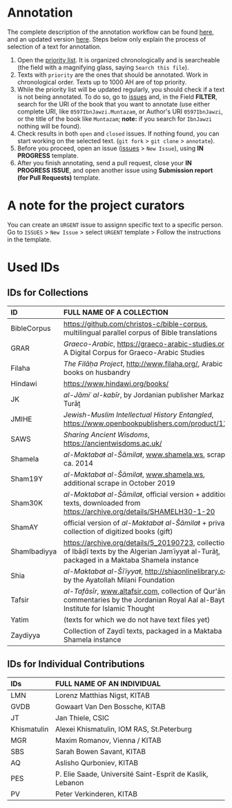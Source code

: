 # Annotation

The complete description of the annotation workflow can be found [here](https://docs.google.com/document/d/1I3Xa67EOMOGoaBJnjxlZcuyEFHYq21gwS4r59t_Mw5g/edit?usp=sharing), and an updated version [here](https://docs.google.com/document/d/1XsRR56gn3LvpToTtmy7_YlLtG9bybZImhVMvX1SISrE/edit). Steps below only explain the process of selection of a text for annotation.

1. Open the [priority list](https://github.com/OpenITI/Annotation/blob/master/priority_list.csv). It is organized chronologically and is searcheable (the field with a magnifying glass, saying `Search this file`).
1. Texts with `priority` are the ones that should be annotated. Work in chronological order. Texts up to 1000 AH are of top priority.
1. While the priority list will be updated regularly, you should check if a text is not being annotated. To do so, go to [issues](https://github.com/OpenITI/Annotation/issues) and, in the Field **FILTER**, search for the URI of the book that you want to annotate (use either complete URI, like `0597IbnJawzi.Muntazam`, or Author's URI `0597IbnJawzi`, or the title of the book like `Muntazam`; **note:** if you search for `IbnJawzi` nothing will be found).
1. Check results in both `open` and `closed` issues. If nothing found, you can start working on the selected text. (`git fork` > `git clone` > `annotate`).
1. Before you proceed, open an issue ([issues](https://github.com/OpenITI/Annotation/issues) > `New Issue`), using **IN PROGRESS** template.
1. After you finish annotating, send a pull request, close your **IN PROGRESS ISSUE**, and open another issue using **Submission report (for Pull Requests)** template.

# A note for the project curators

You can create an `URGENT` issue to assignn specific text to a specific person. Go to `ISSUES` > `New Issue` > select `URGENT` template > Follow the instructions in the template. 

# Used IDs

## IDs for Collections

| ID | FULL NAME OF A COLLECTION |
|:---|:---|
| BibleCorpus | https://github.com/christos-c/bible-corpus, multilingual parallel corpus of Bible translations |
| GRAR | *Graeco-Arabic*, https://graeco-arabic-studies.org, A Digital Corpus for Graeco-Arabic Studies |
| Filaha | *The Filāḥa Project*, http://www.filaha.org/, Arabic books on husbandry |
| Hindawi | https://www.hindawi.org/books/ |
| JK | *al-Jāmiʿ al-kabīr*, by Jordanian publisher Markaz al-Turāṯ |
| JMIHE | *Jewish-Muslim Intellectual History Entangled*, https://www.openbookpublishers.com/product/1193 |
| SAWS | *Sharing Ancient Wisdoms*, https://ancientwisdoms.ac.uk/ |
| Shamela | *al-Maktabaŧ al-Šāmilaŧ*, www.shamela.ws, scraped ca. 2014 |
| Sham19Y | *al-Maktabaŧ al-Šāmilaŧ*, www.shamela.ws, additional scrape in October 2019 |
| Sham30K | *al-Maktabaŧ al-Šāmilaŧ*, official version + additional texts, downloaded from https://archive.org/details/SHAMELH30-1-20 |
| ShamAY | official version of *al-Maktabaŧ al-Šāmilaŧ* + private collection of digitized books (gift) |
| ShamIbadiyya | https://archive.org/details/5_20190723, collection of Ibāḍī texts by the Algerian Jamʿiyyaŧ al-Turāṯ, packaged in a Maktaba Shamela instance |
| Shia | *al-Maktabaŧ al-Šīʿiyyaŧ*, http://shiaonlinelibrary.com, by the Ayatollah Milani Foundation |
| Tafsir | *al-Tafāsīr*, www.altafsir.com, collection of Qur'ān commentaries by the Jordanian Royal Aal al-Bayt Institute for Islamic Thought |
| Yatim | (texts for which we do not have text files yet) |
| Zaydiyya | Collection of Zaydī texts, packaged in a Maktaba Shamela instance |

## IDs for Individual Contributions

| IDs | FULL NAME OF AN INDIVIDUAL |
|:----|:---------------------------|
| LMN | Lorenz Matthias Nigst, KITAB |
| GVDB | Gowaart Van Den Bossche, KITAB |
| JT | Jan Thiele, CSIC |
| Khismatulin | Alexei Khismatulin, IOM RAS, St.Peterburg |
| MGR | Maxim Romanov, Vienna / KITAB  |
| SBS | Sarah Bowen Savant, KITAB |
| AQ | Aslisho Qurboniev, KITAB |
| PES | P. Elie Saade, Université Saint-Esprit de Kaslik, Lebanon |
| PV | Peter Verkinderen, KITAB |

